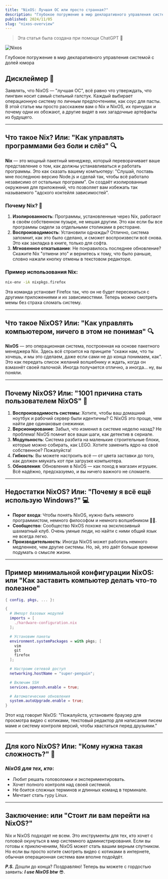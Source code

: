 ```yaml
---
title: "NixOS: Лучшая ОС или просто странная?"
description: "Глубокое погружение в мир декларативного управления системой с долей юмора"
published: 2024/11/05
slug: "nixos-overview"
---
```


> Эта статья была создана при помощи ChatGPT 🤖

![Nixos](/articles/nixos-overview.png)

Глубокое погружение в мир декларативного управления системой с долей юмора

## Дисклеймер 🛑

Заявлять, что NixOS — "лучшая ОС", всё равно что утверждать, что пингвин носит самый стильный галстук. Каждый выбирает операционную систему по личным предпочтениям, как соус для пасты. В этой статье мы просто расскажем вам о Nix и NixOS, их причудах и почему одни их обожают, а другие видят в них загадочные артефакты из будущего.

---

## Что такое Nix? Или: "Как управлять программами без боли и слёз" 🔍

**Nix** — это мощный пакетный менеджер, который переворачивает ваше представление о том, как должны устанавливаться и работать программы. Это как сказать вашему компьютеру: "Слушай, поставь мне последнюю версию Node.js и сделай так, чтобы всё работало независимо от остальных программ". Он создаёт изолированные окружения для приложений, что позволяет вам избежать так называемого "адского коктейля зависимостей".

### Почему Nix? 🎉

1. **Изолированность**: Программы, установленные через Nix, работают в своём собственном пузыре, не мешая другим. Это как если бы все программы сидели за отдельными столиками в ресторане.
2. **Воспроизводимость**: Установили однажды? Отлично, система запомнит, как это было сделано, и сможет воспроизвести всё снова. Это как закладка в книге, только для софта.
3. **Мгновенное откатывание**: Не понравилось последнее обновление? Скажите Nix "отмени это" и вернитесь к тому, что было раньше, словно нажали кнопку отмены в текстовом редакторе.

### Пример использования Nix:

```bash
nix-env -iA nixpkgs.firefox

```

Эта команда установит Firefox так, что он не будет пересекаться с другими приложениями и их зависимостями. Теперь можно смотреть мемы без страха сломать систему.

---

## Что такое NixOS? Или: "Как управлять компьютером, ничего в этом не понимая" 🔍

**NixOS** — это операционная система, построенная на основе пакетного менеджера Nix. Здесь всё строится на принципе "скажи нам, что ты хочешь, и мы это сделаем, даже если сами не до конца понимаем, как". Это как передать список желаний волшебнику и ждать, когда он взмахнёт своей палочкой. Иногда получается отлично, а иногда... ну, вы поняли.

---

## Почему NixOS? Или: "1001 причина стать пользователем NixOS" 🎉

1. **Воспроизводимость системы**: Хотите, чтобы ваш домашний ноутбук и рабочий сервер были идентичны? С NixOS это проще, чем найти две одинаковые снежинки.
2. **Версионирование**: Забыл, что изменил в системе неделю назад? Не проблема! NixOS помнит все ваши шаги, как детектив в сериале.
3. **Модульность**: Система разбита на маленькие строительные блоки, которые можно собирать, как LEGO. Хотите заменить ядро на своё собственное? Пожалуйста!
4. **Гибкость**: Вы можете настроить всё — от цвета заставки до того, как должен мяукать кот при загрузке компьютера.
5. **Обновления**: Обновления в NixOS — как поход в магазин игрушек. Всё надёжно, предсказуемо, и вы ничего важного не сломаете.

---

## Недостатки NixOS? Или: "Почему я всё ещё использую Windows?" 💻

- **Порог входа**: Чтобы понять NixOS, нужно быть немного программистом, немного философом и немного волшебником 🧙‍♂️.
- **Сообщество**: Сообщество NixOS похоже на эксклюзивный шахматный клуб. Очень умные люди, но найти с ними общий язык не всегда легко.
- **Производительность**: Иногда NixOS может работать немного медленнее, чем другие системы. Но, эй, это даёт больше времени подумать о смысле жизни.

---

## Пример минимальной конфигурации NixOS: или "Как заставить компьютер делать что-то полезное"

```nix
{ config, pkgs, ... }:

{
  # Импорт базовых модулей
  imports = [
    ./hardware-configuration.nix
  ];

  # Установим пакеты
  environment.systemPackages = with pkgs; [
    vim
    git
    firefox
  ];

  # Настроим сетевой доступ
  networking.hostName = "super-penguin";

  # Включим SSH
  services.openssh.enable = true;

  # Автоматические обновления
  system.autoUpgrade.enable = true;
}
```

Этот код говорит NixOS: "Пожалуйста, установите браузер для просмотра видео с котиками, текстовый редактор для написания писем маме и систему контроля версий, чтобы хвастаться перед друзьями."

---

## Для кого NixOS? Или: "Кому нужна такая сложность?" 🤔

### _NixOS для тех, кто_:

- Любит решать головоломки и экспериментировать.
- Хочет полного контроля над своей системой.
- Не боится сложных терминов и длинных команд в терминале.
- Мечтает стать гуру Linux.

---

## Заключение: или "Стоит ли вам перейти на NixOS?"

Nix и NixOS подходят не всем. Это инструменты для тех, кто хочет с головой окунуться в мир системного администрирования. Если вы готовы к приключениям, NixOS может стать вашим верным спутником. Но если вы просто хотите смотреть видео с котиками в интернете, обычная операционная система вам вполне подойдёт.

**_P.S._** Дошли до конца? Поздравляю! Теперь вы можете с гордостью заявить: **_I use NixOS btw_** 😎.
